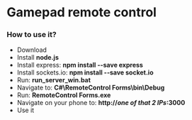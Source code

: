 # Gamepad remote control #

### How to use it? ###

* Download
* Install **node.js**
* Install express: **npm install --save express**
* Install sockets.io: **npm install --save socket.io**
* Run: **run_server_win.bat**
* Navigate to: **C#\RemoteControl Forms\bin\Debug**
* Run: **RemoteControl Forms.exe**
* Navigate on your phone to: **http://*one of that 2 IPs*:3000**
* Use it